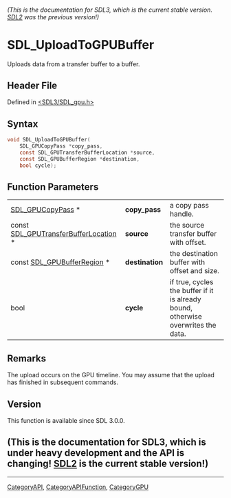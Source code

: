 ###### (This is the documentation for SDL3, which is the current stable version. [SDL2](https://wiki.libsdl.org/SDL2/) was the previous version!)
# SDL_UploadToGPUBuffer

Uploads data from a transfer buffer to a buffer.

## Header File

Defined in [<SDL3/SDL_gpu.h>](https://github.com/libsdl-org/SDL/blob/main/include/SDL3/SDL_gpu.h)

## Syntax

```c
void SDL_UploadToGPUBuffer(
    SDL_GPUCopyPass *copy_pass,
    const SDL_GPUTransferBufferLocation *source,
    const SDL_GPUBufferRegion *destination,
    bool cycle);
```

## Function Parameters

|                                                                        |                 |                                                                                   |
| ---------------------------------------------------------------------- | --------------- | --------------------------------------------------------------------------------- |
| [SDL_GPUCopyPass](SDL_GPUCopyPass) *                                   | **copy_pass**   | a copy pass handle.                                                               |
| const [SDL_GPUTransferBufferLocation](SDL_GPUTransferBufferLocation) * | **source**      | the source transfer buffer with offset.                                           |
| const [SDL_GPUBufferRegion](SDL_GPUBufferRegion) *                     | **destination** | the destination buffer with offset and size.                                      |
| bool                                                                   | **cycle**       | if true, cycles the buffer if it is already bound, otherwise overwrites the data. |

## Remarks

The upload occurs on the GPU timeline. You may assume that the upload has
finished in subsequent commands.

## Version

This function is available since SDL 3.0.0.

## (This is the documentation for SDL3, which is under heavy development and the API is changing! [SDL2](https://wiki.libsdl.org/SDL2/) is the current stable version!)



----
[CategoryAPI](CategoryAPI), [CategoryAPIFunction](CategoryAPIFunction), [CategoryGPU](CategoryGPU)

